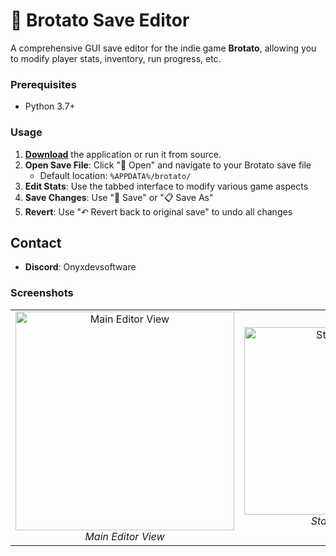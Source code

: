 # 🥔 Brotato Save Editor

A comprehensive GUI save editor for the indie game **Brotato**, allowing you to modify player stats, inventory, run progress, etc.

### Prerequisites
- Python 3.7+

### Usage
1. [**Download**](https://github.com/Onyxdevsoftware/Brotato-stat-editor/releases/download/brotato/brotato.stat.editor.exe) the application or run it from source.
2. **Open Save File**: Click "📁 Open" and navigate to your Brotato save file
   - Default location: `%APPDATA%/brotato/`
3. **Edit Stats**: Use the tabbed interface to modify various game aspects
4. **Save Changes**: Use "💾 Save" or "📋 Save As"
5. **Revert**: Use "↶ Revert back to original save" to undo all changes

## Contact
- **Discord**: Onyxdevsoftware
  
### Screenshots

<table>
  <tr>
    <td align="center">
      <img src="https://github.com/user-attachments/assets/adf64912-ebff-4fbe-bd13-4aaa44de5f3a" width="350" alt="Main Editor View" /><br>
      <em>Main Editor View</em>
    </td>
    <td align="center">
      <img src="https://github.com/user-attachments/assets/b4130cc2-2279-4ed1-978f-159e5fbfd050" width="300" alt="Stat Editing" /><br>
      <em>Stat Editing</em>
    </td>
    <td align="center">
      <img src="https://github.com/user-attachments/assets/1b2aaa15-c232-4e80-908c-555f4f567e2f" width="150" alt="Inventory View" /><br>
      <em>Inventory View</em>
    </td>
  </tr>
</table>







